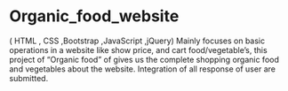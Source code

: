 # Organic_food_website
( HTML , CSS ,Bootstrap ,JavaScript ,jQuery) Mainly focuses on basic operations in a website like show price, and cart food/vegetable’s, this  project of “Organic food” of gives us the complete shopping organic food and vegetables about the  website. Integration of all response of user are submitted.
